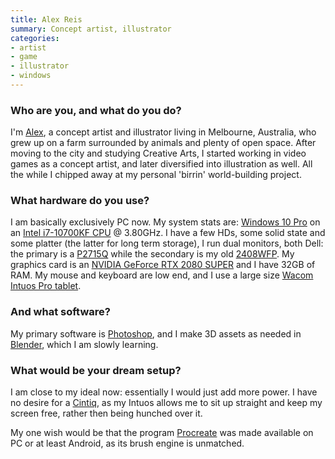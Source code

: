 ```yaml
---
title: Alex Reis
summary: Concept artist, illustrator
categories:
- artist
- game
- illustrator
- windows
---
```


### Who are you, and what do you do?

I'm [Alex](https://www.alexries.com/ "Alex's website."), a concept artist and illustrator living in Melbourne, Australia, who grew up on a farm surrounded by animals and plenty of open space. After moving to the city and studying Creative Arts, I started working in video games as a concept artist, and later diversified into illustration as well. All the while I chipped away at my personal 'birrin' world-building project.

### What hardware do you use?

I am basically exclusively PC now. My system stats are: [Windows 10 Pro][windows-10-pro] on an [Intel i7-10700KF CPU][core-i7-10700kf] @ 3.80GHz. I have a few HDs, some solid state and some platter (the latter for long term storage), I run dual monitors, both Dell: the primary is a [P2715Q][] while the secondary is my old [2408WFP][]. My graphics card is an [NVIDIA GeForce RTX 2080 SUPER][geforce-rtx-2080-super] and I have 32GB of RAM. My mouse and keyboard are low end, and I use a large size [Wacom Intuos Pro tablet][intuos-pro].

### And what software?

My primary software is [Photoshop][], and I make 3D assets as needed in [Blender][], which I am slowly learning.

### What would be your dream setup?

I am close to my ideal now: essentially I would just add more power. I have no desire for a [Cintiq][], as my Intuos allows me to sit up straight and keep my screen free, rather then being hunched over it.
 
My one wish would be that the program [Procreate][procreate-ios] was made available on PC or at least Android, as its brush engine is unmatched.

[2408wfp]: https://www.amazon.com/Dell-UltraSharp-2408WFP-24-inch-monitor/dp/B002JNM4FK "A 24 inch LCD screen."
[blender]: https://www.blender.org/ "A free, open-source 3D renderer."
[cintiq]: https://www.wacom.com/en/us/cintiq "A computer screen you can draw on."
[core-i7-10700kf]: https://www.intel.com/content/www/us/en/products/sku/199325/intel-core-i710700kf-processor-16m-cache-up-to-5-10-ghz/specifications.html "A CPU."
[geforce-rtx-2080-super]: https://www.nvidia.com/en-gb/geforce/graphics-cards/rtx-2080-super/ "A graphics card."
[intuos-pro]: https://www.wacom.com/en-ca/products/pen-tablets/intuos-pro-medium "A drawing tablet with multi-touch support."
[p2715q]: https://www.dell.com/support/home/en-si/product-support/product/dell-p2715q-monitor/overview "A 27 inch monitor."
[photoshop]: https://www.adobe.com/products/photoshop.html "A bitmap image editor."
[procreate-ios]: https://itunes.apple.com/us/app/procreate/id425073498 "A powerful illustration app."
[windows-10-pro]: https://www.microsoft.com/en-us/windowsforbusiness/windows-10-pro "A PC operating system."

